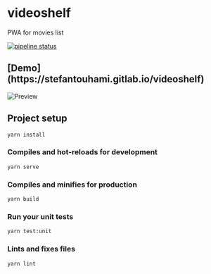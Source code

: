 # videoshelf
PWA for movies list

[![pipeline status](https://gitlab.com/stefantouhami/videoshelf/badges/master/pipeline.svg)](https://stefantouhami.gitlab.io/videoshelf)

<h2>[Demo](https://stefantouhami.gitlab.io/videoshelf)</h2>
<img alt="Preview" src="https://i.imgur.com/ZFshj0K.png" />

## Project setup
```
yarn install
```

### Compiles and hot-reloads for development
```
yarn serve
```

### Compiles and minifies for production
```
yarn build
```

### Run your unit tests
```
yarn test:unit
```

### Lints and fixes files
```
yarn lint
```

